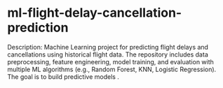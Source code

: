 # ml-flight-delay-cancellation-prediction
Description: Machine Learning project for predicting flight delays and cancellations using historical flight data. The repository includes data preprocessing, feature engineering, model training, and evaluation with multiple ML algorithms (e.g., Random Forest, KNN, Logistic Regression). The goal is to build predictive models .

